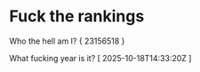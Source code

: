 # Fuck the rankings

Who the hell am I?
{ 23156518 }

What fucking year is it?
[ 2025-10-18T14:33:20Z ]
